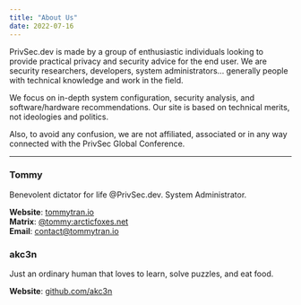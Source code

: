 ```yaml
---
title: "About Us"
date: 2022-07-16
---
```


PrivSec.dev is made by a group of enthusiastic individuals looking to provide practical privacy and security advice for the end user. We are security researchers, developers, system administrators... generally people with technical knowledge and work in the field.

We focus on in-depth system configuration, security analysis, and software/hardware recommendations. Our site is based on technical merits, not ideologies and politics.

Also, to avoid any confusion, we are not affiliated, associated or in any way connected with the PrivSec Global Conference.

---

### Tommy
Benevolent dictator for life @PrivSec.dev. System Administrator.

**Website**: [tommytran.io](https://tommytran.io)\
**Matrix**: [@tommy:arcticfoxes.net](https://invite.arcticfoxes.net/#/@tommy:arcticfoxes.net)\
**Email**: [contact@tommytran.io](mailto:contact@tommytran.io)

### akc3n
Just an ordinary human that loves to learn, solve puzzles, and eat food.

**Website**: [github.com/akc3n](https://github.com/akc3n)
